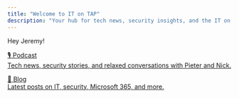 ```yaml
---
title: "Welcome to IT on TAP"
description: "Your hub for tech news, security insights, and the IT on TAP podcast. Choose a section below to get started."
---
```


Hey Jeremy! 
<div class="flex flex-wrap justify-center items-stretch mv4">

[🎙️ Podcast  
<span class="db f6 fw4 mt2">Tech news, security stories, and relaxed conversations with Pieter and Nick.</span>]( /podcast/ )

[📝 Blog  
<span class="db f6 fw4 mt2">Latest posts on IT, security, Microsoft 365, and more.</span>]( /posts/ )

</div>

<style>
.bg-gradient-blue {
  background: linear-gradient(90deg, #007cf0 0%, #00dfd8 100%) !important;
}
.bg-gradient-pink {
  background: linear-gradient(90deg, #ff512f 0%, #dd2476 100%) !important;
}
.shadow-5 {
  box-shadow: 0 8px 32px rgba(0,0,0,0.12), 0 1.5px 4px rgba(0,0,0,0.08);
}
</style>

